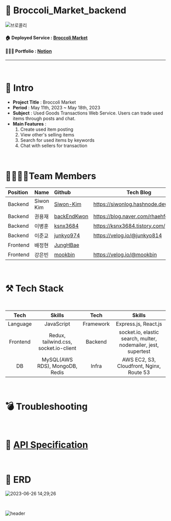 # 🥦 Broccoli_Market_backend  
![브로콜리](https://github.com/Siwon-Kim/broccoli_market_backend/assets/76824986/c36b5617-cf4b-4c89-9230-1184fd69c969)



#### 🏠 Deployed Service : [Broccoli Market](http://broccoli-market.store/)
#### 🧑🏾‍💻 Portfolio : [Notion](https://www.notion.so/siwonmadang/Broccoli-Market-532e14167caa43dbba3e6aef2cdafb8f?pvs=4)
-------------------

<br>

# 📝 Intro

* **Project Title** : Broccoli Market
* **Period** : May 11th, 2023 ~ May 18th, 2023
* **Subject** : Used Goods Transactions Web Service. Users can trade used items through posts and chat.
* **Main Features** :
   1. Create used item posting <br>
   2. View other's selling items <br>
   3. Search for used items by keywords <br>
   4. Chat with sellers for transaction
<br>

# 👨‍👩‍👧‍👦Team Members

| Position      | Name          |    Github                                         | Tech Blog                               |
|:--------------|:--------------|:--------------------------------------------------|-----------------------------------------|
| Backend       | Siwon Kim        | [Siwon-Kim](https://github.com/Siwon-Kim)         |https://siwonlog.hashnode.dev/               |
| Backend       | 권용재        | [backEndKwon](https://github.com/backEndKwon)     |https://blog.naver.com/rhaehfdl0433/     |
| Backend       | 이병훈        | [ksnx3684](https://github.com/ksnx3684)           |https://ksnx3684.tistory.com/            |
| Backend       | 이준교        | [junkyo974](https://github.com/junkyo974)               |https://velog.io/@junkyo814              |
| Frontend       | 배정현        | [JungHBae](https://github.com/JungHBae)               |             |
| Frontend       | 강은빈        | [mookbin](https://github.com/mookbin)               |        https://velog.io/@mookbin      |

<br>

# ⚒ Tech Stack

<br>

|Tech|Skills|Tech|Skills|
| :-: | :-: | :-: | :-: |
|Language|JavaScript|Framework|Express.js, React.js|
|Frontend|Redux, tailwind.css, socket.io-client|Backend|socket.io, elastic search, multer, nodemailer, jest, supertest|
|DB|MySQL(AWS RDS), MongoDB, Redis|Infra|AWS EC2, S3, Cloudfront, Nginx, Route 53|

 
<br>

# 💣 Troubleshooting

<br>

# 🚩 [API Specification](https://www.notion.so/siwonmadang/26358f682bfc4cd8b6a32b743b077ef8?v=a4d6475c44cc4c4b9e2ed8e925c7db17)

<br>

#  📒 ERD

![2023-06-26 14;29;26](https://github.com/backEndKwon/Algorithm/assets/128948886/c57c86e2-1efe-4c3d-ae81-cdbfb8a0e2f1)

<br>

![header](https://capsule-render.vercel.app/api?type=waving&color=auto&height=200&section=header&text=Thank%20you%20for%20watching&fontSize=50)

